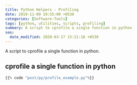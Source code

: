 ```yaml
---
title: Python Helpers - Profiling
date: 2019-11-09 19:55:00 +0530
categories: [Software-Tools]
tags: [python, utilities, scripts, profiling]
summary: A script to cprofile a single function in python
seo:
  date_modified: 2020-03-17 15:21:18 +0530
---
```


A script to cprofile a single function in python.

## cprofile a single function in python

``` python
{{% code "post/py/profile_example.py"%}}
```
